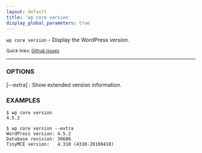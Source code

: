 ```yaml
---
layout: default
title: 'wp core version'
display_global_parameters: true
---
```


`wp core version` - Display the WordPress version.

<small>Quick links: <a href="https://github.com/wp-cli/wp-cli/issues?q=is%3Aopen+label%3Acommand%3Acore-version+sort%3Aupdated-desc">Github issues</a></small>

<hr />

### OPTIONS

[\--extra]
: Show extended version information.

### EXAMPLES

    $ wp core version
    4.5.2

    $ wp core version --extra
    WordPress version: 4.5.2
    Database revision: 36686
    TinyMCE version:   4.310 (4310-20160418)



